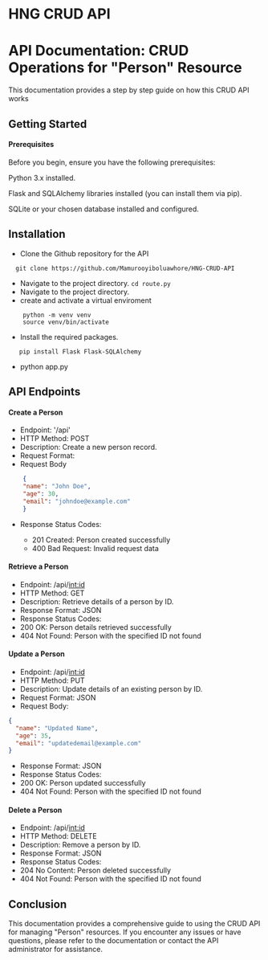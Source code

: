 # HNG CRUD API
# API Documentation: CRUD Operations for "Person" Resource
<p> This documentation provides a step by step guide on how this CRUD API works

## Getting Started
#### Prerequisites
<p> Before you begin, ensure you have the following prerequisites:

<p> Python 3.x installed.
<p> Flask and SQLAlchemy libraries installed (you can install them via pip).
<p> SQLite or your chosen database installed and configured.

## Installation
- Clone the Github repository for the API
```clone
  git clone https://github.com/Mamurooyiboluawhore/HNG-CRUD-API
```

- Navigate to the project directory.
  ` cd route.py `
- Navigate to the project directory.
- create and activate a virtual enviroment
```venv
    python -m venv venv 
    source venv/bin/activate 
```
- Install the required packages.
```install
   pip install Flask Flask-SQLAlchemy
```
- python app.py

## API Endpoints
#### Create a Person
- Endpoint: '/api'
- HTTP Method: POST
- Description: Create a new person record.
- Request Format: 
- Request Body
```json
    {
    "name": "John Doe",
    "age": 30,
    "email": "johndoe@example.com"
    }    
```
- Response Status Codes:

    - 201 Created: Person created successfully
    - 400 Bad Request: Invalid request data

#### Retrieve a Person
- Endpoint: /api/<int:id>
- HTTP Method: GET
- Description: Retrieve details of a person by ID.
- Response Format: JSON
- Response Status Codes:
- 200 OK: Person details retrieved successfully
- 404 Not Found: Person with the specified ID not found
#### Update a Person
- Endpoint: /api/<int:id>
- HTTP Method: PUT
- Description: Update details of an existing person by ID.
- Request Format: JSON
- Request Body:

```json
{
  "name": "Updated Name",
  "age": 35,
  "email": "updatedemail@example.com"
}
```
- Response Format: JSON
- Response Status Codes:
- 200 OK: Person updated successfully
- 404 Not Found: Person with the specified ID not found
#### Delete a Person
- Endpoint: /api/<int:id>
- HTTP Method: DELETE
- Description: Remove a person by ID.
- Response Format: JSON
- Response Status Codes:
- 204 No Content: Person deleted successfully
- 404 Not Found: Person with the specified ID not found

## Conclusion
This documentation provides a comprehensive guide to using the CRUD API for managing "Person" resources. If you encounter any issues or have questions, please refer to the documentation or contact the API administrator for assistance.
